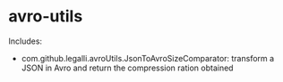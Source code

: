 # avro-utils

Includes:

- com.github.legalli.avroUtils.JsonToAvroSizeComparator: transform a JSON in Avro and return the compression ration obtained
